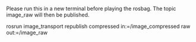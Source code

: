 Please run this in a new terminal before playing the rosbag. The topic image_raw will then be published. 

rosrun image_transport republish compressed in:=/image_compressed raw out:=/image_raw
